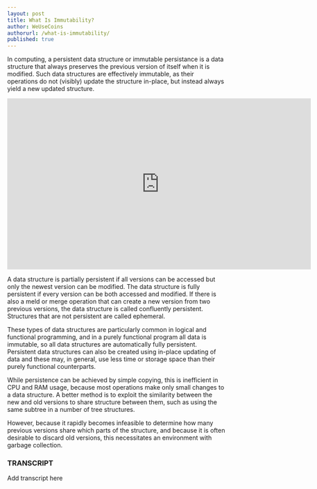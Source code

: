 ```yaml
---
layout: post
title: What Is Immutability?
author: WeUseCoins
authorurl: /what-is-immutability/
published: true
---
```


<p>In computing, a persistent data structure or immutable persistance is a data structure that always preserves the previous version of itself when it is modified. Such data structures are effectively immutable, as their operations do not (visibly) update the structure in-place, but instead always yield a new updated structure.
<center><iframe width="700" height="394" src="https://www.youtube.com/embed/8PflbfD9Qck" frameborder="0" allowfullscreen></iframe></center>
<p>A data structure is partially persistent if all versions can be accessed but only the newest version can be modified. The data structure is fully persistent if every version can be both accessed and modified. If there is also a meld or merge operation that can create a new version from two previous versions, the data structure is called confluently persistent. Structures that are not persistent are called ephemeral.
<p>These types of data structures are particularly common in logical and functional programming, and in a purely functional program all data is immutable, so all data structures are automatically fully persistent. Persistent data structures can also be created using in-place updating of data and these may, in general, use less time or storage space than their purely functional counterparts.
<p>While persistence can be achieved by simple copying, this is inefficient in CPU and RAM usage, because most operations make only small changes to a data structure. A better method is to exploit the similarity between the new and old versions to share structure between them, such as using the same subtree in a number of tree structures.
<p>However, because it rapidly becomes infeasible to determine how many previous versions share which parts of the structure, and because it is often desirable to discard old versions, this necessitates an environment with garbage collection.
<h3>TRANSCRIPT</h3>
Add transcript here